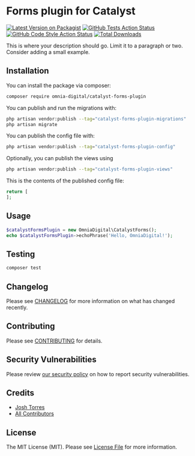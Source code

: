# Forms plugin for Catalyst

[![Latest Version on Packagist](https://img.shields.io/packagist/v/omnia-digital/catalyst-forms-plugin.svg?style=flat-square)](https://packagist.org/packages/omnia-digital/catalyst-forms-plugin)
[![GitHub Tests Action Status](https://img.shields.io/github/actions/workflow/status/omnia-digital/catalyst-forms-plugin/run-tests.yml?branch=main&label=tests&style=flat-square)](https://github.com/omnia-digital/catalyst-forms-plugin/actions?query=workflow%3Arun-tests+branch%3Amain)
[![GitHub Code Style Action Status](https://img.shields.io/github/actions/workflow/status/omnia-digital/catalyst-forms-plugin/fix-php-code-style-issues.yml?branch=main&label=code%20style&style=flat-square)](https://github.com/omnia-digital/catalyst-forms-plugin/actions?query=workflow%3A"Fix+PHP+code+style+issues"+branch%3Amain)
[![Total Downloads](https://img.shields.io/packagist/dt/omnia-digital/catalyst-forms-plugin.svg?style=flat-square)](https://packagist.org/packages/omnia-digital/catalyst-forms-plugin)



This is where your description should go. Limit it to a paragraph or two. Consider adding a small example.

## Installation

You can install the package via composer:

```bash
composer require omnia-digital/catalyst-forms-plugin
```

You can publish and run the migrations with:

```bash
php artisan vendor:publish --tag="catalyst-forms-plugin-migrations"
php artisan migrate
```

You can publish the config file with:

```bash
php artisan vendor:publish --tag="catalyst-forms-plugin-config"
```

Optionally, you can publish the views using

```bash
php artisan vendor:publish --tag="catalyst-forms-plugin-views"
```

This is the contents of the published config file:

```php
return [
];
```

## Usage

```php
$catalystFormsPlugin = new OmniaDigital\CatalystForms();
echo $catalystFormsPlugin->echoPhrase('Hello, OmniaDigital!');
```

## Testing

```bash
composer test
```

## Changelog

Please see [CHANGELOG](CHANGELOG.md) for more information on what has changed recently.

## Contributing

Please see [CONTRIBUTING](.github/CONTRIBUTING.md) for details.

## Security Vulnerabilities

Please review [our security policy](../../security/policy) on how to report security vulnerabilities.

## Credits

- [Josh Torres](https://github.com/joshtorres)
- [All Contributors](../../contributors)

## License

The MIT License (MIT). Please see [License File](LICENSE.md) for more information.

